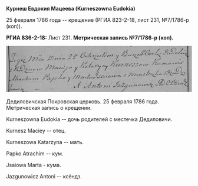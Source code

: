 **Курнеш Евдокия Мацеева (Kurneszowna Eudokia)**

25 февраля 1786 года -- крещение (РГИА 823-2-18, лист 231, №7/1786-р
(коп)).

**РГИА 836-2-18:** Лист 231. **Метрическая запись №7/1786-р (коп).**

![](./media/d4349010d386ded7201d746ea489e34ae2093f51.png)

Дедиловичская Покровская церковь. 25 февраля 1786 года. Метрическая
запись о крещении.

Kurneszowna Eudokia -- дочь родителей с местечка Дедиловичи.

Kurnesz Maciey -- отец.

Kurneszowa Katarzyna -- мать.

Papko Atrachim -- кум.

Jsaiowa Marta - кума.

Jazgunowicz Antoni -- ксёндз.
